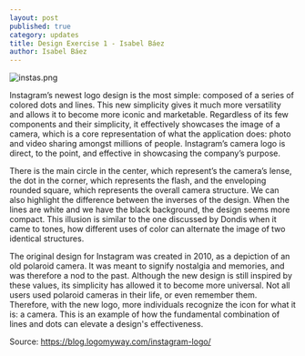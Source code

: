 ```yaml
---
layout: post
published: true
category: updates
title: Design Exercise 1 - Isabel Báez
author: Isabel Báez
---
```

![instas.png]({{site.baseurl}}/assets/instas.png)

Instagram’s newest logo design is the most simple: composed of a series of colored dots and lines. This new simplicity gives it much more versatility and allows it to become more iconic and marketable. Regardless of its few components and their simplicity, it effectively showcases the image of a camera, which is a core representation of what the application does: photo and video sharing amongst millions of people. Instagram’s camera logo is direct, to the point, and effective in showcasing the company’s purpose. 

There is the main circle in the center, which represent’s the camera’s lense, the dot in the corner, which represents the flash, and the enveloping rounded square, which represents the overall camera structure. We can also highlight the difference between the inverses of the design. When the lines are white and we have the black background, the design seems more compact. This illusion is similar to the one discussed by Dondis when it came to tones, how different uses of color can alternate the image of two identical structures. 

The original design for Instagram was created in 2010, as a depiction of an old polaroid camera. It was meant to signify nostalgia and memories, and was therefore a nod to the past. Although the new design is still inspired by these values, its simplicity has allowed it to become more universal. Not all users used polaroid cameras in their life, or even remember them. Therefore, with the new logo, more individuals recognize the icon for what it is: a camera. This is an example of how the fundamental combination of lines and dots can elevate a design's effectiveness. 

Source: https://blog.logomyway.com/instagram-logo/